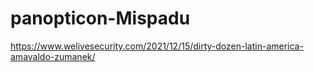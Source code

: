 # panopticon-Mispadu

https://www.welivesecurity.com/2021/12/15/dirty-dozen-latin-america-amavaldo-zumanek/
